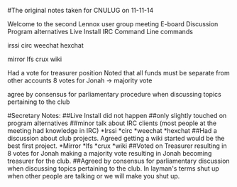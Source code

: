 #The original notes taken for CNULUG on 11-11-14

Welcome to the second Lennox user group meeting
E-board Discussion
Program alternatives 
Live Install 
IRC 
Command Line commands 

irssi 
circ
weechat
hexchat

mirror
lfs
crux
wiki

Had a vote for treasurer position
Noted that all funds must be separate from other accounts
8 votes for Jonah -> majority vote

agree by consensus for parliamentary procedure when discussing topics pertaining to the club


#Secretary Notes:
##Live Install did not happen
##only slightly touched on program alternatives
##minor talk about IRC clients  (most people at the meeting had knowledge in IRC)
	*Irssi
	*circ
	*weechat
	*hexchat
##Had a discussion about club projects. Agreed getting a wiki started would be the best first project.
	*Mirror
	*lfs
	*crux
	*wiki
##Voted on Treasurer resulting in 8 votes for Jonah making a majority vote resulting in Jonah becoming treasurer for the club.
##Agreed by consensus for parliamentary discussion when discussing topics pertaining to the club. In layman's terms shut up when other people are talking or we will make you shut up.
